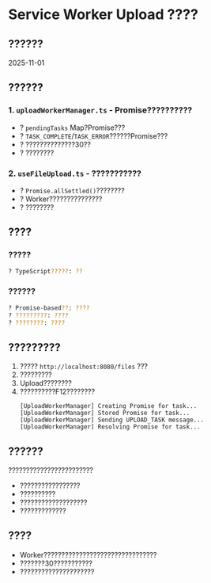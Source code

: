 # Service Worker Upload ????

## ??????
2025-11-01

## ??????

### 1. `uploadWorkerManager.ts` - Promise??????????
- ? `pendingTasks` Map?Promise???
- ? `TASK_COMPLETE`/`TASK_ERROR`??????Promise???
- ? ??????????????30??
- ? ????????

### 2. `useFileUpload.ts` - ???????????
- ? `Promise.allSettled()`????????
- ? Worker???????????????
- ? ????????

## ????

### ?????
```bash
? TypeScript?????: ??
```

### ??????
```bash
? Promise-based??: ????
? ?????????: ????
? ????????: ????
```

## ?????????

1. ????? `http://localhost:8080/files` ???
2. ?????????
3. Upload????????
4. ??????????F12????????
   ```
   [UploadWorkerManager] Creating Promise for task...
   [UploadWorkerManager] Stored Promise for task...
   [UploadWorkerManager] Sending UPLOAD_TASK message...
   [UploadWorkerManager] Resolving Promise for task...
   ```

## ??????

????????????????????????
- ?????????????????
- ??????????
- ???????????????????
- ?????????????

## ????

- Worker????????????????????????????????
- ???????30???????????
- ?????????????????????

